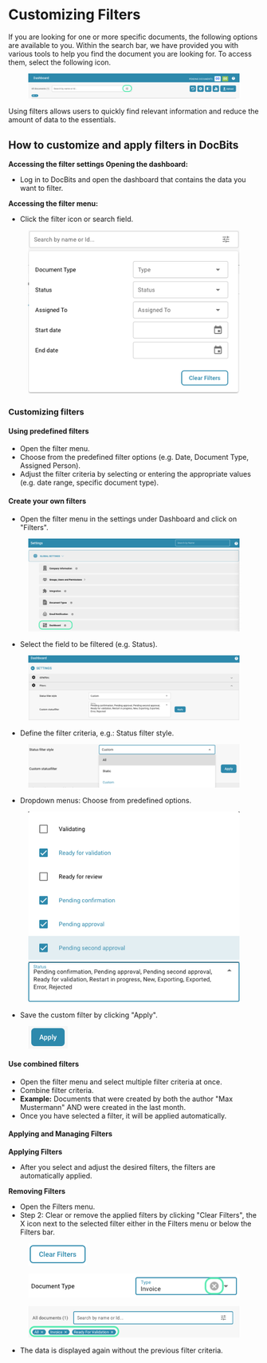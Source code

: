 # Customizing Filters

If you are looking for one or more specific documents, the following options are available to you. Within the search bar, we have provided you with various tools to help you find the document you are looking for. To access them, select the following icon.&#x20;

<figure><img src="../../../../.gitbook/assets/customizing_filters_1.png" alt=""><figcaption></figcaption></figure>

Using filters allows users to quickly find relevant information and reduce the amount of data to the essentials.

## How to customize and apply filters in DocBits

**Accessing the filter settings Opening the dashboard:**&#x20;

* Log in to DocBits and open the dashboard that contains the data you want to filter.&#x20;

**Accessing the filter menu:**&#x20;

* Click the filter icon or search field.

<figure><img src="../../../../.gitbook/assets/customizing_filters_2.png" alt=""><figcaption></figcaption></figure>

### Customizing filters

#### **Using predefined filters**

* Open the filter menu.
* Choose from the predefined filter options (e.g. Date, Document Type, Assigned Person).
* Adjust the filter criteria by selecting or entering the appropriate values ​​(e.g. date range, specific document type).



#### **Create your own filters**

* Open the filter menu in the settings under Dashboard and click on "Filters".

<figure><img src="../../../../.gitbook/assets/customizing_filters_3.png" alt=""><figcaption></figcaption></figure>

* Select the field to be filtered (e.g. Status).

<div data-full-width="true"><figure><img src="../../../../.gitbook/assets/customizing_filters_4.png" alt=""><figcaption></figcaption></figure></div>

* Define the filter criteria, e.g.: Status filter style.

<figure><img src="../../../../.gitbook/assets/customizing_filters_5.png" alt=""><figcaption></figcaption></figure>

* Dropdown menus: Choose from predefined options.

<figure><img src="../../../../.gitbook/assets/customizing_filters_6.png" alt=""><figcaption></figcaption></figure>

* Save the custom filter by clicking "Apply".

<figure><img src="../../../../.gitbook/assets/customizing_filters_7.png" alt=""><figcaption></figcaption></figure>

#### **Use combined filters**

* Open the filter menu and select multiple filter criteria at once.
* Combine filter criteria.
* **Example:** Documents that were created by both the author "Max Mustermann" AND were created in the last month.
* Once you have selected a filter, it will be applied automatically.



#### **Applying and Managing Filters**&#x20;

**Applying Filters**

* After you select and adjust the desired filters, the filters are automatically applied.



**Removing Filters**

* Open the Filters menu.
* Step 2: Clear or remove the applied filters by clicking "Clear Filters", the X icon next to the selected filter either in the Filters menu or below the Filters bar.

<figure><img src="../../../../.gitbook/assets/customizing_filters_8.png" alt=""><figcaption></figcaption></figure>

<figure><img src="../../../../.gitbook/assets/customizing_filters_9.png" alt=""><figcaption></figcaption></figure>

<figure><img src="../../../../.gitbook/assets/customizing_filters_10.png" alt=""><figcaption></figcaption></figure>

* The data is displayed again without the previous filter criteria.

